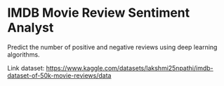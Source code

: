 # IMDB Movie Review Sentiment Analyst

Predict the number of positive and negative reviews using deep learning algorithms.

Link dataset: https://www.kaggle.com/datasets/lakshmi25npathi/imdb-dataset-of-50k-movie-reviews/data
